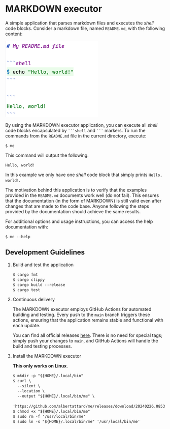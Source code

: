 # MARKDOWN executor

A simple application that parses markdown files and executes the _shell_ code
blocks. Consider a markdown file, named `README.md`, with the following content:

![README.md](./assets/images/README.md.png)

By using the MARKDOWN executor application, you can execute all _shell_ code
blocks encapsulated by ` ```shell ` and ` ``` ` markers. To run the commands
from the `README.md` file in the current directory, execute:

```shell
$ me
```

This command will output the following.

```
Hello, world!
```

In this example we only have one _shell_ code block that simply prints
`Hello, world!`.

The motivation behind this application is to verify that the examples provided
in the `README.md` documents work well (do not fail). This ensures that the
documentation (in the form of MARKDOWN) is still valid even after changes that
are made to the code base. Anyone following the steps provided by the
documentation should achieve the same results.

For additional options and usage instructions, you can access the help
documentation with:

```shell
$ me --help
```

## Development Guidelines

1. Build and test the application

   ```shell
   $ cargo fmt
   $ cargo clippy
   $ cargo build --release
   $ cargo test
   ```

2. Continuous delivery

   The MARKDOWN executor employs GitHub Actions for automated building and
   testing. Every push to the `main` branch triggers these actions, ensuring
   that the application remains stable and functional with each update.

   You can find all official releases
   [here](https://github.com/albertattard/me/releases). There is no need for
   special tags; simply push your changes to `main`, and GitHub Actions will
   handle the build and testing processes.

3. Install the MARKDOWN executor

   **This only works on Linux**.

   ```shell
   $ mkdir -p "${HOME}/.local/bin"
   $ curl \
     --silent \
     --location \
     --output "${HOME}/.local/bin/me" \
     'https://github.com/albertattard/me/releases/download/20240226.085322/me'
   $ chmod +x "${HOME}/.local/bin/me"
   $ sudo rm -f '/usr/local/bin/me'
   $ sudo ln -s "${HOME}/.local/bin/me" '/usr/local/bin/me'
   ```
